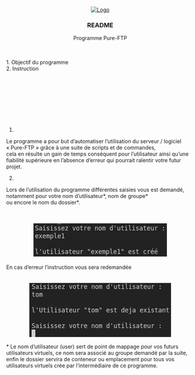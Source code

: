 <!-- PROJECT LOGO -->
<br />
<div align="center">
  <a href="https://github.com/othneildrew/Best-README-Template">
    <img src="images/logo.png" alt="Logo" width="80" height="80">
  </a>

  <h3 align="center">README</h3>

  <p align="center">
    Programme Pure-FTP
    <br />
    <br />
    <br />
  </p>
</div>

<p>
1. Objectif du programme
  <br>
2. Instruction

<br><br><br><br><br><br><br>

1.
Le programme a pour but d’automatiser l’utilisation du serveur / logiciel « Pure-FTP » grâce à une suite de scripts et de commandes,
<br> cela en résulte un gain de temps conséquent pour l’utilisateur ainsi qu’une fiabilité supérieure en l’absence d’erreur qui pourrait ralentir votre futur projet.

2.
Lors de l’utilisation du programme différentes saisies vous est demandé,
notamment pour votre nom d’utilisateur*, nom de groupe* 
  <br> ou encore le nom du dossier*.
  </p>
  <br>
  <br>
  
  <div align="center">
  <img src="img1.png" alt="img1" class="center">
</div>
  <br>
  En cas d’erreur l’instruction vous sera redemandée
   <br>
   <br>
   <br>
   <div align="center">
  <img src="img2.png" alt="img1" class="center">
</div>
<p>
  * Le nom d’utilisateur (user) sert de point de mappage pour vos futurs utilisateurs virtuels, ce nom sera associé au groupe demandé par la suite,
enfin le dossier servira de conteneur ou emplacement pour tous vos utilisateurs virtuels crée par l’intermédiaire de ce programme.
</p>
  
